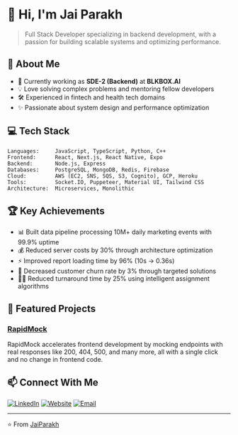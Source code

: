 # 👋 Hi, I'm Jai Parakh

> Full Stack Developer specializing in backend development, with a passion for building scalable systems and optimizing performance.

## 🚀 About Me
- 🔭 Currently working as **SDE-2 (Backend)** at **BLKBOX.AI**
- 💡 Love solving complex problems and mentoring fellow developers
- 🛠️ Experienced in fintech and health tech domains
- ✨ Passionate about system design and performance optimization

## 💻 Tech Stack

```text
Languages:     JavaScript, TypeScript, Python, C++
Frontend:      React, Next.js, React Native, Expo
Backend:       Node.js, Express
Databases:     PostgreSQL, MongoDB, Redis, Firebase
Cloud:         AWS (EC2, SNS, SQS, S3, Cognito), GCP, Heroku
Tools:         Socket.IO, Puppeteer, Material UI, Tailwind CSS
Architecture:  Microservices, Monolithic
```

## 🏆 Key Achievements

- 📊 Built data pipeline processing 10M+ daily marketing events with 99.9% uptime
- 💰 Reduced server costs by 30% through architecture optimization
- ⚡ Improved report loading time by 96% (10s → 0.36s)
- 🎯 Decreased customer churn rate by 3% through targeted solutions
- 🏃‍♂️ Reduced turnaround time by 25% using intelligent assignment algorithms

## 🌟 Featured Projects

### [RapidMock](https://www.rapidmock.com/)
RapidMock accelerates frontend development by mocking endpoints with real responses like 200, 404, 500, and many more, all with a single click and no change in frontend code.


## 📫 Connect With Me

[![LinkedIn](https://img.shields.io/badge/-LinkedIn-blue?style=flat-square&logo=linked-in&logoColor=white&link=https://www.linkedin.com/in/jai-parakh-5626b4178/)](https://www.linkedin.com/in/jai-parakh-5626b4178/)
[![Website](https://img.shields.io/badge/-Portfolio-black?style=flat-square&logo=google-chrome&logoColor=white&link=https://www.parakhjs.com)](https://www.parakhjs.com)
[![Email](https://img.shields.io/badge/-Email-red?style=flat-square&logo=gmail&logoColor=white&link=mailto:jaiparakh.kota.10@gmail.com)](mailto:jaiparakh.kota.10@gmail.com)

---
⭐️ From [JaiParakh](https://github.com/JaiParakh)

